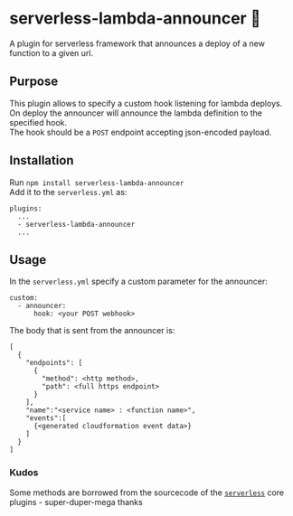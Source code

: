 # serverless-lambda-announcer :speech_balloon: 
A plugin for serverless framework that announces a deploy of a new function to a given url. 

## Purpose  
This plugin allows to specify a custom hook listening for lambda deploys.  
On deploy the announcer will announce the lambda definition to the specified hook.  
The hook should be a `POST` endpoint accepting json-encoded payload.   
## Installation  
Run `npm install serverless-lambda-announcer`  
Add it to the `serverless.yml` as:  
```
plugins:
  ...
  - serverless-lambda-announcer
  ...
```  
## Usage  
In the `serverless.yml` specify a custom parameter for the announcer:  
```
custom:
  - announcer:
      hook: <your POST webhook>
```    
The body that is sent from the announcer is:  
```
[
  {
    "endpoints": [
      {
        "method": <http method>,
        "path": <full https endpoint>
      }
    ],
    "name":"<service name> : <function name>",
    "events":[
      {<generated cloudformation event data>}
    ]
  }  
]
```  
### Kudos  
Some methods are borrowed from the sourcecode of the [`serverless`](https://github.com/serverless/serverless) core plugins - super-duper-mega thanks  
